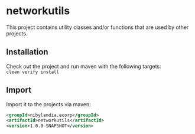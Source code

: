 # networkutils
This project contains utility classes and/or functions that are used by other projects.

## Installation
Check out the project and run maven with the following targets:<br/>
`clean verify install`

## Import
Import it to the projects via maven:
```xml
<groupId>nibylandia.ecorp</groupId>
<artifactId>networkutils</artifactId>
<version>1.0.0-SNAPSHOT</version>
```
